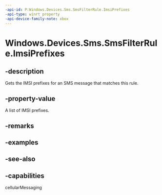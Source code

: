 ```yaml
---
-api-id: P:Windows.Devices.Sms.SmsFilterRule.ImsiPrefixes
-api-type: winrt property
-api-device-family-note: xbox
---
```


<!-- Property syntax
public Windows.Foundation.Collections.IVector<string> ImsiPrefixes { get; }
-->

# Windows.Devices.Sms.SmsFilterRule.ImsiPrefixes

## -description
Gets the IMSI prefixes for an SMS message that matches this rule.

## -property-value
A list of IMSI prefixes.

## -remarks

## -examples

## -see-also


## -capabilities
cellularMessaging
